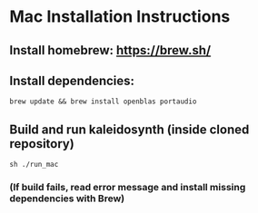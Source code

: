 # Mac Installation Instructions
## Install homebrew: https://brew.sh/
## Install dependencies:
```
brew update && brew install openblas portaudio
```
## Build and run kaleidosynth (inside cloned repository)
```
sh ./run_mac
```
### (If build fails, read error message and install missing dependencies with Brew)

